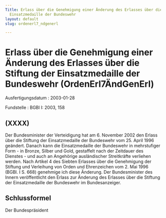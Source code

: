 ```yaml
---
Title: Erlass über die Genehmigung einer Änderung des Erlasses über die Stiftung der
  Einsatzmedaille der Bundeswehr
layout: default
slug: ordenerl7_ndgenerl

---
```


# Erlass über die Genehmigung einer Änderung des Erlasses über die Stiftung der Einsatzmedaille der Bundeswehr (OrdenErl7ÄndGenErl)

Ausfertigungsdatum
:   2003-01-28

Fundstelle
:   BGBl I: 2003, 158



## (XXXX)

Der Bundesminister der Verteidigung hat am 6. November 2002 den Erlass
über die Stiftung der Einsatzmedaille der Bundeswehr vom 25. April
1996 geändert. Danach kann die Einsatzmedaille der Bundeswehr in
mehrstufiger Form - in Bronze, Silber und Gold, gestaffelt nach der
Zeitdauer des Dienstes - und auch an Angehörige ausländischer
Streitkräfte verliehen werden.
Nach Artikel 4 des Siebten Erlasses über die Genehmigung der Stiftung
und Verleihung von Orden und Ehrenzeichen vom 2. Mai 1996 (BGBl. I S.
668) genehmige ich diese Änderung.
Der Bundesminister des Innern veröffentlicht den Erlass zur Änderung
des Erlasses über die Stiftung der Einsatzmedaille der Bundeswehr im
Bundesanzeiger.


## Schlussformel

Der Bundespräsident

